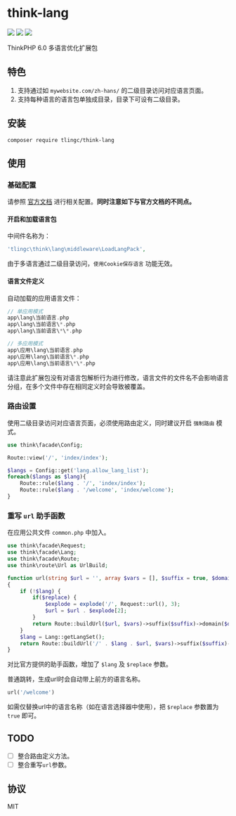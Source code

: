 # think-lang
[![](https://img.shields.io/packagist/v/tlingc/think-lang.svg)](https://packagist.org/packages/tlingc/think-lang)
[![](https://img.shields.io/packagist/dt/tlingc/think-lang.svg)](https://packagist.org/packages/tlingc/think-lang)
[![](https://img.shields.io/badge/license-MIT-green.svg)](LICENSE.md)

ThinkPHP 6.0 多语言优化扩展包

## 特色
1. 支持通过如 `mywebsite.com/zh-hans/` 的二级目录访问对应语言页面。
2. 支持每种语言的语言包单独成目录，目录下可设有二级目录。

## 安装
```
composer require tlingc/think-lang
```

## 使用

### 基础配置
请参照 [官方文档](https://www.kancloud.cn/manual/thinkphp6_0/1037637) 进行相关配置。**同时注意如下与官方文档的不同点。**

#### 开启和加载语言包
中间件名称为：
```php
'tlingc\think\lang\middleware\LoadLangPack',
```
由于多语言通过二级目录访问，`使用Cookie保存语言` 功能无效。

#### 语言文件定义
自动加载的应用语言文件：

```php
// 单应用模式
app\lang\当前语言.php
app\lang\当前语言\*.php
app\lang\当前语言\*\*.php

// 多应用模式
app\应用\lang\当前语言.php
app\应用\lang\当前语言\*.php
app\应用\lang\当前语言\*\*.php
```

请注意此扩展包没有对语言包解析行为进行修改，语言文件的文件名不会影响语言分组，在多个文件中存在相同定义时会导致被覆盖。

### 路由设置
使用二级目录访问对应语言页面，必须使用路由定义，同时建议开启 `强制路由` 模式。
```php
use think\facade\Config;

Route::view('/', 'index/index');

$langs = Config::get('lang.allow_lang_list');
foreach($langs as $lang){
	Route::rule($lang . '/', 'index/index');
	Route::rule($lang . '/welcome', 'index/welcome');
}
```

### 重写 `url` 助手函数
在应用公共文件 `common.php` 中加入。
```php
use think\facade\Request;
use think\facade\Lang;
use think\facade\Route;
use think\route\Url as UrlBuild;

function url(string $url = '', array $vars = [], $suffix = true, $domain = false, $lang = true, $replace = false): UrlBuild
{
	if (!$lang) {
		if($replace) {
			$explode = explode('/', Request::url(), 3);
			$url = $url . $explode[2];
		}
		return Route::buildUrl($url, $vars)->suffix($suffix)->domain($domain);
	}
	$lang = Lang::getLangSet();
	return Route::buildUrl('/' . $lang . $url, $vars)->suffix($suffix)->domain($domain);
}
```
对比官方提供的助手函数，增加了 `$lang` 及 `$replace` 参数。

普通跳转，生成url时会自动带上前方的语言名称。
```php
url('/welcome')
```

如需仅替换url中的语言名称（如在语言选择器中使用），把 `$replace` 参数置为 `true` 即可。

## TODO
- [ ] 整合路由定义方法。
- [ ] 整合重写`url`参数。

## 协议
MIT
